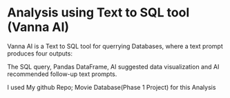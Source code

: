 # Analysis using Text to SQL tool (Vanna AI)

Vanna AI is a Text to SQL tool for querrying Databases, where a text prompt  produces four outputs: 



The SQL query,
Pandas DataFrame,
AI suggested data visualization and 
AI recommended follow-up text prompts.

I used My github Repo; Movie Database(Phase 1 Project) for this Analysis
